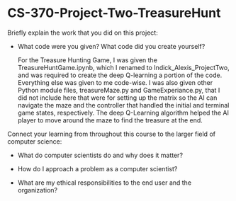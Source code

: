# CS-370-Project-Two-TreasureHunt

Briefly explain the work that you did on this project: 

- What code were you given? What code did you create yourself?
  
  For the Treasure Hunting Game, I was given the TreasureHuntGame.ipynb, which I renamed to Indick_Alexis_ProjectTwo, and was required to create the deep Q-learning
  a portion of the code. Everything else was given to me code-wise. I was also given other Python module files, treasureMaze.py and GameExperiance.py, that I did 
  not include here that were for setting up the matrix so the AI can navigate the maze and the controller that handled the initial and terminal game states, 
  respectively. The deep Q-Learning algorithm helped the AI player to move around the maze to find the treasure at the end.

Connect your learning from throughout this course to the larger field of computer science:


- What do computer scientists do and why does it matter?


- How do I approach a problem as a computer scientist?


- What are my ethical responsibilities to the end user and the organization?
